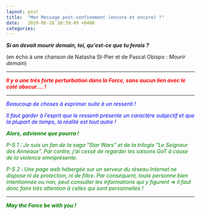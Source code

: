 ```yaml
---
layout: post
title:  "Mon Message post-confinement (encore et encore) !"
date:   2020-06-28 10:39:49 +0400
categories: 
---
```

<!---
--->



***Si on devait mourir demain, toi, qu'est-ce que tu ferais ?***

(en écho à une chanson de Natasha St-Pier et de Pascal Obispo : *Mourir demain*)  

   

------
<span style="color: red">***Il y a une très forte perturbation dans la Force, sans aucun lien avec le coté obscur.... !***</span>


-----


<span style="color: blue">*Beaucoup de choses à exprimer suite à un ressenti !* </span>

<span style="color: blue">*Il faut garder à l'esprit que le ressenti présente un caractère subjectif et que la plupart de temps, la réalité est tout autre !*</span>

<span style="color: green">***Alors, advienne que pourra !***</span>

<span style="color: green">*P-S 1 : Je suis un fan de la saga "Star Wars" et de la trilogie "Le Seigneur des Anneaux". Par contre, j'ai cessé de regarder les saisons GoT à cause de la violence omniprésente.*</span>

<span style="color: green">*P-S 2 : Une page web hébergée sur un serveur du réseau Internet ne dispose ni de protection, ni de filtre. Par conséquent, toute personne bien intentionnée ou non, peut consulter les informations qui y figurent => il faut donc faire très attention à celles qui sont personnelles !*</span>

-----
<span style="color: green">***May the Force be with you !***</span>


